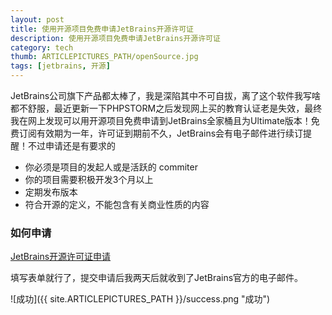 ```yaml
---
layout: post
title: 使用开源项目免费申请JetBrains开源许可证
description: 使用开源项目免费申请JetBrains开源许可证
category: tech
thumb: ARTICLEPICTURES_PATH/openSource.jpg
tags: [jetbrains, 开源]
---
```


JetBrains公司旗下产品都太棒了，我是深陷其中不可自拔，离了这个软件我写啥都不舒服，最近更新一下PHPSTORM之后发现网上买的教育认证老是失效，最终我在网上发现可以用开源项目免费申请到JetBrains全家桶且为Ultimate版本！免费订阅有效期为一年，许可证到期前不久，JetBrains会有电子邮件进行续订提醒！不过申请还是有要求的

* 你必须是项目的发起人或是活跃的 commiter
* 你的项目需要积极开发3个月以上
* 定期发布版本
* 符合开源的定义，不能包含有关商业性质的内容

### 如何申请

[JetBrains开源许可证申请](https://www.jetbrains.com/shop/eform/opensource?product=ALL)

填写表单就行了，提交申请后我两天后就收到了JetBrains官方的电子邮件。

![成功]({{ site.ARTICLEPICTURES_PATH }}/success.png "成功")
